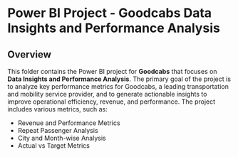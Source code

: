 # Power BI Project - Goodcabs Data Insights and Performance Analysis

## Overview
This folder contains the Power BI project for **Goodcabs** that focuses on **Data Insights and Performance Analysis**. The primary goal of the project is to analyze key performance metrics for Goodcabs, a leading transportation and mobility service provider, and to generate actionable insights to improve operational efficiency, revenue, and performance. The project includes various metrics, such as:

- Revenue and Performance Metrics
- Repeat Passenger Analysis
- City and Month-wise Analysis
- Actual vs Target Metrics
  
